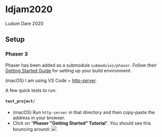 # ldjam2020
Ludum Dare 2020

## Setup

### Phaser 3

Phaser has been added as a submodule `submodules/phaser`. Follow their [Getting Started Guide](https://phaser.io/tutorials/getting-started-phaser3) for setting up your build environment. 

(macOS) I am using VS Code + [http-server](https://www.npmjs.com/package/http-server).

A few quick tests to run:

 #### `test_project/`
 -  (macOS) Run `http-server` in that directory and then copy-paste the address in your browser. 
 -  Click on "**Phaser "Getting Started" Tutorial**". You should see this bouncing around: ![](https://phaser.io/images/github/300/sample1.png)

